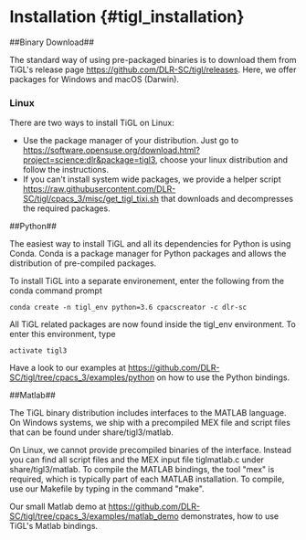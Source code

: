 Installation {#tigl_installation}
===========

##Binary Download##

The standard way of using pre-packaged binaries is to download them from TiGL's release page https://github.com/DLR-SC/tigl/releases.
Here, we offer packages for Windows and macOS (Darwin).

### Linux ###
There are two ways to install TiGL on Linux:
 - Use the package manager of your distribution. Just go to https://software.opensuse.org/download.html?project=science:dlr&package=tigl3, choose 
   your linux distribution and follow the instructions.
 - If you can't install system wide packages, we provide a helper script https://raw.githubusercontent.com/DLR-SC/tigl/cpacs_3/misc/get_tigl_tixi.sh that downloads and decompresses the required packages.

##Python##

The easiest way to install TiGL and all its dependencies for Python is using Conda. Conda is a package manager
for Python packages and allows the distribution of pre-compiled packages.

To install TiGL into a separate environement, enter the following from the conda command prompt

    conda create -n tigl_env python=3.6 cpacscreator -c dlr-sc

All TiGL related packages are now found inside the tigl_env environment. To enter this environment, type

    activate tigl3

Have a look to our examples at https://github.com/DLR-SC/tigl/tree/cpacs_3/examples/python on how to use the Python bindings.

##Matlab##

The TiGL binary distribution includes interfaces to the MATLAB language. On Windows systems, we ship
with a precompiled MEX file and script files that can be found under share/tigl3/matlab.

On Linux, we cannot provide precompiled binaries of the interface. Instead you can find all
script files and the MEX input file tiglmatlab.c under share/tigl3/matlab. To compile the
MATLAB bindings, the tool "mex" is required, which is typically part of each MATLAB installation.
To compile, use our Makefile by typing in the command "make".

Our small Matlab demo at https://github.com/DLR-SC/tigl/tree/cpacs_3/examples/matlab_demo demonstrates, how to use TiGL's Matlab bindings.